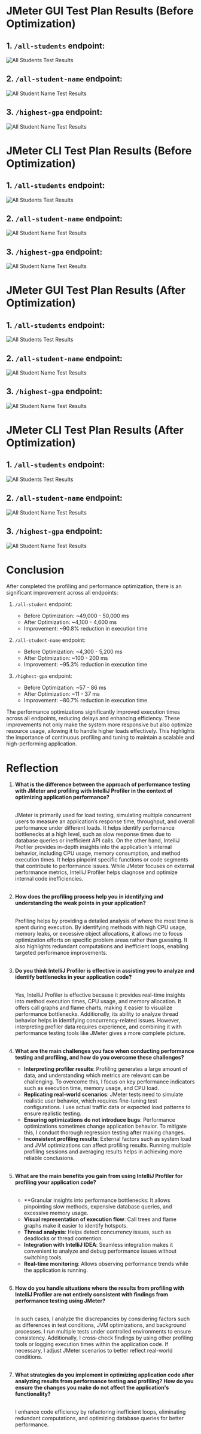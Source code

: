 # JMeter GUI Test Plan Results (Before Optimization)

## 1. `/all-students` endpoint:

![All Students Test Results](/assets/images/testplan1.png)

## 2. `/all-student-name` endpoint:

![All Student Name Test Results](/assets/images/testplan2.png)

## 3. `/highest-gpa` endpoint:

![All Student Name Test Results](/assets/images/testplan3.png)


# JMeter CLI Test Plan Results (Before Optimization)

## 1. `/all-students` endpoint:

![All Students Test Results](/assets/images/testplan1nongui.png)

## 2. `/all-student-name` endpoint:

![All Student Name Test Results](/assets/images/testplan2nongui.png)

## 3. `/highest-gpa` endpoint:

![All Student Name Test Results](/assets/images/testplan3nongui.png)

# JMeter GUI Test Plan Results (After Optimization)

## 1. `/all-students` endpoint:

![All Students Test Results](/assets/images/testplan1after.png)

## 2. `/all-student-name` endpoint:

![All Student Name Test Results](/assets/images/testplan2after.png)

## 3. `/highest-gpa` endpoint:

![All Student Name Test Results](/assets/images/testplan3after.png)

# JMeter CLI Test Plan Results (After Optimization)

## 1. `/all-students` endpoint:

![All Students Test Results](/assets/images/testplan1cliafter.png)

## 2. `/all-student-name` endpoint:

![All Student Name Test Results](/assets/images/testplan2cliafter.png)

## 3. `/highest-gpa` endpoint:

![All Student Name Test Results](/assets/images/testplan3cliafter.png)

# Conclusion
After completed the profiling and performance optimization, there is an significant improvement across all endpoints:

1. `/all-student` endpoint:
    - Before Optimization: ~49,000 - 50,000 ms
    - After Optimization: ~4,100 - 4,600 ms
    - Improvement: ~90.8% reduction in execution time

2. `/all-student-name` endpoint:
    - Before Optimization: ~4,300 - 5,200 ms
    - After Optimization: ~100 - 200 ms
    - Improvement: ~95.3% reduction in execution time

3. `/highest-gpa` endpoint:
    - Before Optimization: ~57 - 86 ms
    - After Optimization: ~11 - 37 ms
    - Improvement: ~80.7% reduction in execution time 

The performance optimizations significantly improved execution times across all endpoints, reducing delays and enhancing efficiency. These improvements not only make the system more responsive but also optimize resource usage, allowing it to handle higher loads effectively. This highlights the importance of continuous profiling and tuning to maintain a scalable and high-performing application.

# Reflection
1. **What is the difference between the approach of performance testing with JMeter and profiling with IntelliJ Profiler in the context of optimizing application performance?** <br><br>

    JMeter is primarily used for load testing, simulating multiple concurrent users to measure an application’s response time, throughput, and overall performance under different loads. It helps identify performance bottlenecks at a high level, such as slow response times due to database queries or inefficient API calls.
    On the other hand, IntelliJ Profiler provides in-depth insights into the application's internal behavior, including CPU usage, memory consumption, and method execution times. It helps pinpoint specific functions or code segments that contribute to performance issues. While JMeter focuses on external performance metrics, IntelliJ Profiler helps diagnose and optimize internal code inefficiencies. <br><br>

2. **How does the profiling process help you in identifying and understanding the weak points in your application?** <br><br>

   Profiling helps by providing a detailed analysis of where the most time is spent during execution. By identifying methods with high CPU usage, memory leaks, or excessive object allocations, it allows me to focus optimization efforts on specific problem areas rather than guessing. It also highlights redundant computations and inefficient loops, enabling targeted performance improvements. <br><br>
3. **Do you think IntelliJ Profiler is effective in assisting you to analyze and identify bottlenecks in your application code?** <br><br>

   Yes, IntelliJ Profiler is effective because it provides real-time insights into method execution times, CPU usage, and memory allocation. It offers call graphs and flame charts, making it easier to visualize performance bottlenecks. Additionally, its ability to analyze thread behavior helps in identifying concurrency-related issues. However, interpreting profiler data requires experience, and combining it with performance testing tools like JMeter gives a more complete picture. <br><br>
4. **What are the main challenges you face when conducting performance testing and profiling, and how do you overcome these challenges?**
   - **Interpreting profiler results**: Profiling generates a large amount of data, and understanding which metrics are relevant can be challenging. To overcome this, I focus on key performance indicators such as execution time, memory usage, and CPU load.
   - **Replicating real-world scenarios**: JMeter tests need to simulate realistic user behavior, which requires fine-tuning test configurations. I use actual traffic data or expected load patterns to ensure realistic testing.
   - **Ensuring optimizations do not introduce bugs**: Performance optimizations sometimes change application behavior. To mitigate this, I conduct thorough regression testing after making changes.
   - **Inconsistent profiling results**: External factors such as system load and JVM optimizations can affect profiling results. Running multiple profiling sessions and averaging results helps in achieving more reliable conclusions. <br> <br>
5. **What are the main benefits you gain from using IntelliJ Profiler for profiling your application code?** <br><br>

   - **Granular insights into performance bottlenecks: It allows pinpointing slow methods, expensive database queries, and excessive memory usage.
   - **Visual representation of execution flow**: Call trees and flame graphs make it easier to identify hotspots.
   - **Thread analysis**: Helps detect concurrency issues, such as deadlocks or thread contention.
   - **Integration with IntelliJ IDEA**: Seamless integration makes it convenient to analyze and debug performance issues without switching tools.
   - **Real-time monitoring**: Allows observing performance trends while the application is running. <br><br>

6. **How do you handle situations where the results from profiling with IntelliJ Profiler are not entirely consistent with findings from performance testing using JMeter?** <br><br>

   In such cases, I analyze the discrepancies by considering factors such as differences in test conditions, JVM optimizations, and background processes. I run multiple tests under controlled environments to ensure consistency. Additionally, I cross-check findings by using other profiling tools or logging execution times within the application code. If necessary, I adjust JMeter scenarios to better reflect real-world conditions. <br><br>

7. **What strategies do you implement in optimizing application code after analyzing results from performance testing and profiling? How do you ensure the changes you make do not affect the application's functionality?** <br><br>

    I enhance code efficiency by refactoring inefficient loops, eliminating redundant computations, and optimizing database queries for better performance.
    

